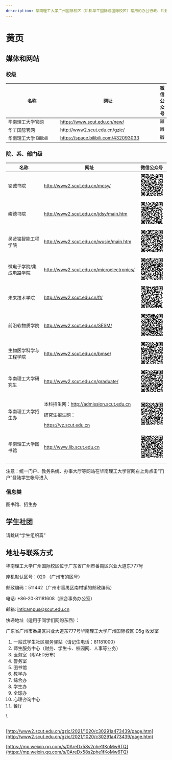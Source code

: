 ```yaml
---
description: 华南理工大学广州国际校区（后称华工国际或国际校区）常用的办公行政、后勤、生活服务联系方式和地址汇总，简称国际校区黄页
---
```


# 黄页

## &#x20;媒体和网站

### 校级

<table><thead><tr><th width="187.99999999999997">名称</th><th width="316">网址</th><th>微信公众号</th></tr></thead><tbody><tr><td>华南理工大学官网</td><td><a href="https://www.scut.edu.cn/new/">https://www.scut.edu.cn/new/</a></td><td><img src=".gitbook/assets/公众号二维码华南理工大学.bmp" alt=""></td></tr><tr><td>华工国际官网</td><td><a href="http://www2.scut.edu.cn/gzic/">http://www2.scut.edu.cn/gzic/</a></td><td><img src=".gitbook/assets/公众号二维码华工国际 (1).bmp" alt=""></td></tr><tr><td>华南理工大学 Bilibili</td><td><a href="https://space.bilibili.com/432093033?spm_id_from=333.337.0.0">https://space.bilibili.com/432093033</a></td><td><img src=".gitbook/assets/image.png" alt=""></td></tr></tbody></table>

### 院、系、部门级

<table><thead><tr><th>名称</th><th width="274.3333333333333">网址</th><th>微信公众号</th></tr></thead><tbody><tr><td>铭诚书院</td><td><a href="http://www2.scut.edu.cn/mcsy/">http://www2.scut.edu.cn/mcsy/</a></td><td><img src=".gitbook/assets/image (1).png" alt=""></td></tr><tr><td>峻德书院</td><td><a href="http://www2.scut.edu.cn/jdsy/main.htm">http://www2.scut.edu.cn/jdsy/main.htm</a></td><td><img src=".gitbook/assets/image (2).png" alt=""></td></tr><tr><td>吴贤铭智能工程学院</td><td><a href="http://www2.scut.edu.cn/wusie/main.htm">http://www2.scut.edu.cn/wusie/main.htm</a></td><td><img src=".gitbook/assets/image (5).png" alt=""></td></tr><tr><td>微电子学院/集成电路学院</td><td><a href="http://www2.scut.edu.cn/microelectronics/">http://www2.scut.edu.cn/microelectronics/</a></td><td><img src=".gitbook/assets/image (6).png" alt=""></td></tr><tr><td>未来技术学院</td><td><a href="http://www2.scut.edu.cn/ft/">http://www2.scut.edu.cn/ft/</a></td><td><img src=".gitbook/assets/image (3).png" alt=""></td></tr><tr><td>前沿软物质学院</td><td><a href="http://www2.scut.edu.cn/SESM/">http://www2.scut.edu.cn/SESM/</a></td><td><img src=".gitbook/assets/image (4).png" alt=""></td></tr><tr><td>生物医学科学与工程学院</td><td><a href="http://www2.scut.edu.cn/bmse/">http://www2.scut.edu.cn/bmse/</a></td><td><img src=".gitbook/assets/image (7).png" alt=""></td></tr><tr><td>华南理工大学研究生</td><td><a href="http://www2.scut.edu.cn/graduate/">http://www2.scut.edu.cn/graduate/</a></td><td><img src=".gitbook/assets/image (9).png" alt=""></td></tr><tr><td>华南理工大学招生办</td><td><p>本科招生网：<a href="http://admission.scut.edu.cn">http://admission.scut.edu.cn</a></p><p>研究生招生网：</p><p><a href="https://yz.scut.edu.cn">https://yz.scut.edu.cn</a><br></p></td><td><img src=".gitbook/assets/image (11).png" alt=""></td></tr><tr><td>华南理工大学图书馆</td><td><a href="http://www.lib.scut.edu.cn">http://www.lib.scut.edu.cn</a></td><td><img src=".gitbook/assets/image (12).png" alt=""></td></tr><tr><td></td><td></td><td></td></tr></tbody></table>

注意：统一门户、教务系统、办事大厅等网站在华南理工大学官网右上角点击“门户”登陆学生帐号进入

### 信息类

图书馆、招生办

## 学生社团

请跳转“学生组织篇”

## 地址与联系方式

华南理工大学广州国际校区位于广东省广州市番禺区兴业大道东777号

座机默认区号：020 （广州市的区号）

邮政编码：511442（广州市番禺区南村镇的邮政编码）

电话: +86-20-81181608（综合事务办公室）

邮箱: intlcampus@scut.edu.cn

快递地址（适用于同学们网购东西）：

广东省广州市番禺区兴业大道东777号华南理工大学广州国际校区 D5g 收发室



1. 一站式学生社区服务驿站（请记住电话：81181000）
2. 师生服务中心（财务、学生卡、校园网、人事等业务）
3. 医务室（附AED分布）
4. 警务室
5. 图书馆
6. 教学办
7. 综合办
8. 学生办
9. 全球办
10. 心理咨询中心
11. 餐厅

\


\
[http://www2.scut.edu.cn/gzic/2021/1020/c30291a473439/page.htm](http://www2.scut.edu.cn/gzic/2021/1020/c30291a473439/page.htm)

[https://mp.weixin.qq.com/s/0AreDx58s2phe1fKoMw6TQ](https://mp.weixin.qq.com/s/0AreDx58s2phe1fKoMw6TQ)
